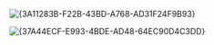 ![{3A11283B-F22B-43BD-A768-AD31F24F9B93}](https://github.com/user-attachments/assets/561cdf68-4744-412a-90b7-38bad371f512)


![{37A44ECF-E993-4BDE-AD48-64EC90D4C3DD}](https://github.com/user-attachments/assets/e29f6a42-16bc-4a4a-a515-3f58f13764fe)

